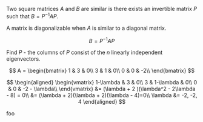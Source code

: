 Two square matrices $A$ and $B$ are similar is there exists an invertible matrix $P$ such that $B=P^{-1} A P$.

A matrix is diagonalizable when $A$ is similar to a diagonal matrix.

$$
B = P^{-1} A P
$$

Find $P$ - the columns of $P$ consist of the $n$ linearly independent eigenvectors.

$$
A = \begin{bmatrix}
    1 & 3 & 0\\
    3 & 1 & 0\\
    0 & 0 & -2\\
\end{bmatrix}
$$

$$
\begin{aligned}
\begin{vmatrix}
    1-\lambda & 3 & 0\\
    3 & 1-\lambda & 0\\
    0 & 0 & -2 - \lambda\\
\end{vmatrix} &= (\lambda + 2 )(\lambda^2 - 2\lambda - 8) = 0\\
&= (\lambda + 2)(\lambda + 2)(\lambda - 4)=0\\
\lambda &= -2, -2, 4
\end{aligned}
$$

foo